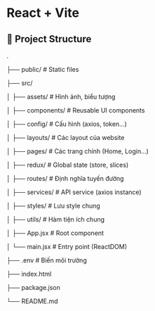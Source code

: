# React + Vite
## 📁 Project Structure

.

├── public/ # Static files

├── src/

│ ├── assets/ # Hình ảnh, biểu tượng

│ ├── components/ # Reusable UI components

│ ├── config/ # Cấu hình (axios, token...)

│ ├── layouts/ # Các layout của website

│ ├── pages/ # Các trang chính (Home, Login...)

│ ├── redux/ # Global state (store, slices)

│ ├── routes/ # Định nghĩa tuyến đường

│ ├── services/ # API service (axios instance)

│ ├── styles/ # Lưu style chung

│ ├── utils/ # Hàm tiện ích chung

│ ├── App.jsx # Root component

│ └── main.jsx # Entry point (ReactDOM)

├── .env # Biến môi trường

├── index.html

├── package.json

└── README.md
